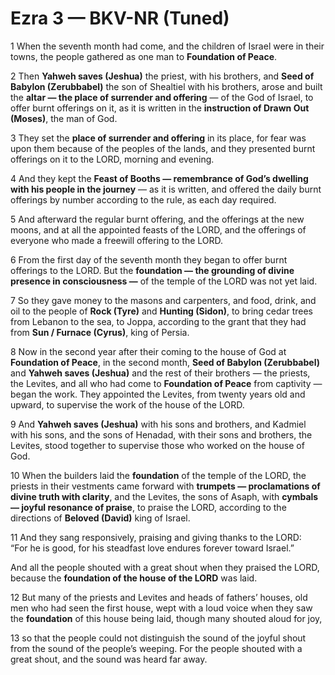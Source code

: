 # Ezra 3 — BKV-NR (Tuned)

1 When the seventh month had come, and the children of Israel were in their towns, the people gathered as one man to **Foundation of Peace**.  

2 Then **Yahweh saves (Jeshua)** the priest, with his brothers, and **Seed of Babylon (Zerubbabel)** the son of Shealtiel with his brothers, arose and built the **altar — the place of surrender and offering** — of the God of Israel, to offer burnt offerings on it, as it is written in the **instruction of Drawn Out (Moses)**, the man of God.  

3 They set the **place of surrender and offering** in its place, for fear was upon them because of the peoples of the lands, and they presented burnt offerings on it to the LORD, morning and evening.  

4 And they kept the **Feast of Booths — remembrance of God’s dwelling with his people in the journey** — as it is written, and offered the daily burnt offerings by number according to the rule, as each day required.  

5 And afterward the regular burnt offering, and the offerings at the new moons, and at all the appointed feasts of the LORD, and the offerings of everyone who made a freewill offering to the LORD.  

6 From the first day of the seventh month they began to offer burnt offerings to the LORD. But the **foundation — the grounding of divine presence in consciousness —** of the temple of the LORD was not yet laid.  

7 So they gave money to the masons and carpenters, and food, drink, and oil to the people of **Rock (Tyre)** and **Hunting (Sidon)**, to bring cedar trees from Lebanon to the sea, to Joppa, according to the grant that they had from **Sun / Furnace (Cyrus)**, king of Persia.  

8 Now in the second year after their coming to the house of God at **Foundation of Peace**, in the second month, **Seed of Babylon (Zerubbabel)** and **Yahweh saves (Jeshua)** and the rest of their brothers — the priests, the Levites, and all who had come to **Foundation of Peace** from captivity — began the work. They appointed the Levites, from twenty years old and upward, to supervise the work of the house of the LORD.  

9 And **Yahweh saves (Jeshua)** with his sons and brothers, and Kadmiel with his sons, and the sons of Henadad, with their sons and brothers, the Levites, stood together to supervise those who worked on the house of God.  

10 When the builders laid the **foundation** of the temple of the LORD, the priests in their vestments came forward with **trumpets — proclamations of divine truth with clarity**, and the Levites, the sons of Asaph, with **cymbals — joyful resonance of praise**, to praise the LORD, according to the directions of **Beloved (David)** king of Israel.  

11 And they sang responsively, praising and giving thanks to the LORD:  
“For he is good, for his steadfast love endures forever toward Israel.”  

And all the people shouted with a great shout when they praised the LORD, because the **foundation of the house of the LORD** was laid.  

12 But many of the priests and Levites and heads of fathers’ houses, old men who had seen the first house, wept with a loud voice when they saw the **foundation** of this house being laid, though many shouted aloud for joy,  

13 so that the people could not distinguish the sound of the joyful shout from the sound of the people’s weeping. For the people shouted with a great shout, and the sound was heard far away.  
